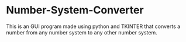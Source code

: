 # Number-System-Converter
This is an GUI program made using python and TKINTER that converts a number from any number system to any other number system.
